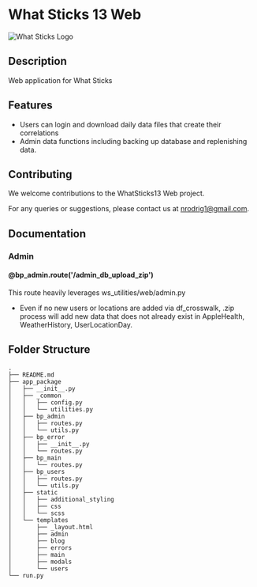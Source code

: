 
# What Sticks 13 Web
![What Sticks Logo](https://what-sticks.com/website_images/wsLogo180.png)
## Description
Web application for What Sticks


## Features
- Users can login and download daily data files that create their correlations
- Admin data functions including backing up database and replenishing data.



## Contributing
We welcome contributions to the WhatSticks13 Web project. 


For any queries or suggestions, please contact us at nrodrig1@gmail.com.


## Documentation

### Admin

#### @bp_admin.route('/admin_db_upload_zip')
This route heavily leverages ws_utilities/web/admin.py

- Even if no new users or locations are added via df_crosswalk, .zip process will add new data that does not already exist in AppleHealth, WeatherHistory, UserLocationDay.


## Folder Structure
```
.
├── README.md
├── app_package
│   ├── __init__.py
│   ├── _common
│   │   ├── config.py
│   │   └── utilities.py
│   ├── bp_admin
│   │   ├── routes.py
│   │   └── utils.py
│   ├── bp_error
│   │   ├── __init__.py
│   │   └── routes.py
│   ├── bp_main
│   │   └── routes.py
│   ├── bp_users
│   │   ├── routes.py
│   │   └── utils.py
│   ├── static
│   │   ├── additional_styling
│   │   ├── css
│   │   └── scss
│   └── templates
│       ├── _layout.html
│       ├── admin
│       ├── blog
│       ├── errors
│       ├── main
│       ├── modals
│       └── users
└── run.py
```
